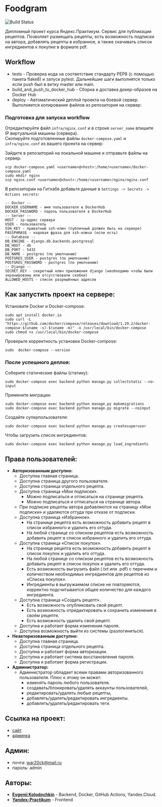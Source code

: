 # Foodgram
![Build Status](https://github.com/ekolodochkin/foodgram/actions/workflows/foodgram_workflows.yml/badge.svg)

Дипломный проект курса Яндекс.Практикум. Сервис для публикации рецептов. Позволяет размещать рецепты, есть возможность подписки на автора, добавлять рецепты в избранное, а также скачивать список ингредиентов к покупке в формате pdf.

## Workflow
* tests - Проверка кода на соответствие стандарту PEP8 (с помощью пакета flake8) и запуск pytest. Дальнейшие шаги выполнятся только если push был в ветку master или main.
* build_and_push_to_docker_hub - Сборка и доставка докер-образов на Docker Hub
* deploy - Автоматический деплой проекта на боевой сервер. Выполняется копирование файлов из репозитория на сервер:


### Подготовка для запуска workflow
Отредактируйте файл `infra/nginx.conf` и в строке `server_name` впишите IP виртуальной машины (сервера).  
Скопируйте подготовленные файлы `docker-compose.yaml` и `infra/nginx.conf` из вашего проекта на сервер:

Зайдите в репозиторий на локальной машине и отправьте файлы на сервер.
```
scp docker-compose.yaml <username>@<host>:/home/<username>/docker-compose.yaml
sudo mkdir nginx
scp nginx.conf <username>@<host>:/home/<username>/nginx/nginx.conf
```
В репозитории на Гитхабе добавьте данные в `Settings -> Secrets -> Actions secrets`:
```
-- Docker --
DOCKER_USERNAME - имя пользователя в DockerHub
DOCKER_PASSWORD - пароль пользователя в DockerHub
-- Server --
HOST - ip-адрес сервера
USER - пользователь
SSH_KEY - приватный ssh-ключ (публичный должен быть на сервере)
PASSPHRASE - кодовая фраза для ssh-ключа (если есть)
-- Database -- 
DB_ENGINE - django.db.backends.postgresql
DB_HOST - db
DB_PORT - 5432
DB_NAME - postgres (по умолчанию)
POSTGRES_USER - postgres (по умолчанию)
POSTGRES_PASSWORD - postgres (по умолчанию)
-- Django --
SECRET_KEY - секретный ключ приложения django (необходимо чтобы были экранированы или отсутствовали скобки)
ALLOWED_HOSTS - список разрешённых адресов
```
## Как запустить проект на сервере:
Установите Docker и Docker-compose:
```
sudo apt install docker.io
sudo curl -L "https://github.com/docker/compose/releases/download/1.29.2/docker-compose-$(uname -s)-$(uname -m)" -o /usr/local/bin/docker-compose
sudo chmod +x /usr/local/bin/docker-compose
```
Проверьте корректность установки Docker-compose:
```
sudo  docker-compose --version
```
### После успешного деплоя:
Соберите статические файлы (статику):
```
sudo docker-compose exec backend python manage.py collectstatic --no-input
```
Примените миграции:
```
sudo docker-compose exec backend python manage.py makemigrations
sudo docker-compose exec backend python manage.py migrate --noinput
```
Создайте суперпользователя:
```
sudo docker-compose exec backend python manage.py createsuperuser
```
Чтобы загрузить список ингредиентов:
```
sudo docker-compose exec backend python manage.py load_ingredients
```
## Права пользователей:
 - **Авторизованным доступно:**
    - Доступна главная страница.
    - Доступна страница другого пользователя.
    - Доступна страница отдельного рецепта.
    - Доступна страница «Мои подписки».
      - Можно подписаться и отписаться на странице рецепта.
      - Можно подписаться и отписаться на странице автора.
    - При подписке рецепты автора добавляются на страницу «Мои подписки» и удаляются оттуда при отказе от подписки.
    - Доступна страница «Избранное».
        - На странице рецепта есть возможность добавить рецепт в список избранного и удалить его оттуда.
        - На любой странице со списком рецептов есть возможность добавить рецепт в список избранного и удалить его оттуда.
    - Доступна страница «Список покупок».
        - На странице рецепта есть возможность добавить рецепт в список покупок и удалить его оттуда.
        - На любой странице со списком рецептов есть возможность добавить рецепт в список покупок и удалить его оттуда.
        - Есть возможность выгрузить файл (.txt или .pdf) с перечнем и количеством необходимых ингредиентов для рецептов из «Списка покупок».
        - Ингредиенты в выгружаемом списке не повторяются, корректно подсчитывается общее количество для каждого ингредиента.
    - Доступна страница «Создать рецепт».
        - Есть возможность опубликовать свой рецепт.
        - Есть возможность отредактировать и сохранить изменения в своём рецепте.
        - Есть возможность удалить свой рецепт.
    - Доступна и работает форма изменения пароля.
    - Доступна возможность выйти из системы (разлогиниться).
- **Неавторизованным доступно:**
  - Доступна главная страница.
  - Доступна страница отдельного рецепта.
  - Доступна и работает форма авторизации.
  - Доступна и работает система восстановления пароля.
  - Доступна и работает форма регистрации.
- **Администратор:**
    - Администратор обладает всеми правами авторизованного пользователя. Плюс к этому он может: 
      - изменять пароль любого пользователя.
      - создавать/блокировать/удалять аккаунты пользователей,
      - редактировать/удалять любые рецепты,
      - добавлять/удалять/редактировать ингредиенты.
      - добавлять/удалять/редактировать теги.

## Ссылка на проект:
- [сайт](http://130.193.54.241/recipes)
- [админка](http://130.193.54.241/admin/)

## Админ:
 - почта: war20ck@mail.ru
 - пароль: admin

## Авторы:
 - **[Evgenii Kolodochkin](https://github.com/ekolodochkin)** - Backend, Docker, GitHub Actions, Yandex.Cloud.
 - **[Yandex-Practikum](https://github.com/yandex-praktikum)** - Frontend
